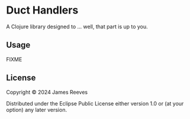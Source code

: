 # Duct Handlers

A Clojure library designed to ... well, that part is up to you.

## Usage

FIXME

## License

Copyright © 2024 James Reeves

Distributed under the Eclipse Public License either version 1.0 or (at
your option) any later version.
